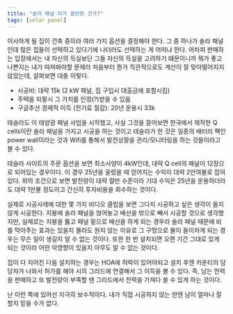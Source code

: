 ```yaml
---
title: "솔라 패널 이거 쓸만한 건가?"
tags: [solar panel]
---
```


이사하게 될 집이 건축 중이라 여러 가지 옵션을 결정해야 한다. 그 중 하나가 솔라 패널인데 많은 집들이 선택하고 있다기에 나더러도 선택하는 게 어떠냐 한다. 어차피 판매하는 입장에서는 내 자신의 득실보단 그들 자신의 득실을 고려하기 떄문이니까 뭐가 좋고 나쁜지는 내가 따져봐야할 문제라 처음부터 뭔가 직관적으로도 계산이 잘 맞아떨어지지 않았는데, 살펴보면 대충 이렇다.

- 시공비: 대략 15k (2 kW 패널, 집 구입시 대출금에 포함시킴)
- 주택을 되팔시 그 가치를 인정(?)받을 수 있음
- 구글추산 경제적 이득 (전기료 절감): 20년 운용시 33k

테슬라도 이 태양광 패널 사업을 시작했고, 사실 그것을 뜯어보면 한국에서 제작한 Q cells이란 솔라 패널을 가지고 시공을 하는 것이고 테슬라가 한 것은 일종의 배터리 팩인 power wall이라는 것과 Wifi를 통해서 발전상황을 관리/모니터링을 하는 것들이라고 볼 수 있다. 

테슬라 사이트의 주문 옵션을 보면 최소사양이 4kW인데, 대략 Q cell의 패널이 12장으로 되어있는 경우이다. 이 경우 25년을 굴렸을 때 얻어지는 수익이 대략 2만여불로 잡혀있다. 위의 조건으로 보면 발전량이 대략 절반 수준이라 기대 수익은 25년을 운용하더라도 대략 1만불 정도이고 간신히 투자비용을 회수하는 것이다. 

실제로 시공사례에 대한 몇 가지 비디오 클립을 보면 그다지 시공하고 싶은 생각이 들지 않게 시공한다. 지붕에 솔라 패널을 얹어놓고 배선을 밖으로 빼서 시공할 것으로 생각했지만, 실제로는 지붕을 뚫고 패널 밑으로 배선을 하게 되는 경우라 솔라 패널 때문에 비를 막아주는 효과는 있을지 몰라도 원치 않는 이유로 그 구멍으로 물이 들이차게 되는 경우는 무슨 일이 생길지 알 수 없는 것이다. 또한 한 번 설치되면 오랜 기간 그대로 있게 되는 것이라 어떤 악영향이 있을지 아무도 알 수 없는 것이다. 

집이 다 지어진 다음 설치하는 경우는 HOA에 허락이 있어야되고 설치 후엔 카운티의 담당자가 나와서 허가를 해야 시의 그리드에 연결해서 그 이득을 볼 수 있다. 즉, 남는 전력을 판매하고 또 발전량이 부족할 땐 그리드에서 전력을 가져다 쓸 수 있게 하는 것이다.

난 이런 쪽에 있어선 지극히 보수적이다. 내가 직접 시공하지 않는 한엔 남이 얼마나 잘 할지 믿을 수가 없다.